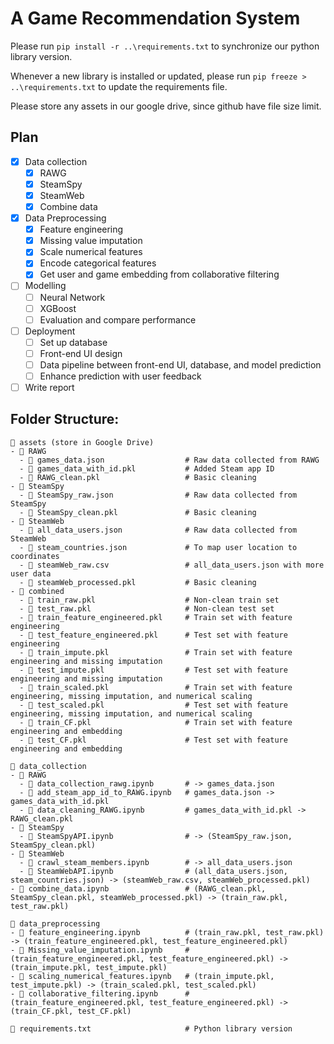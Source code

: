 # A Game Recommendation System

Please run `pip install -r ..\requirements.txt` to synchronize our python library version.

Whenever a new library is installed or updated, please run `pip freeze > ..\requirements.txt` to update the requirements file.

Please store any assets in our google drive, since github have file size limit.

## Plan

- [x] Data collection
    - [x] RAWG
    - [x] SteamSpy
    - [x] SteamWeb
    - [x] Combine data
- [x] Data Preprocessing
    - [x] Feature engineering
    - [x] Missing value imputation
    - [x] Scale numerical features
    - [x] Encode categorical features
    - [x] Get user and game embedding from collaborative filtering
- [ ] Modelling
    - [ ] Neural Network
    - [ ] XGBoost
    - [ ] Evaluation and compare performance
- [ ] Deployment
    - [ ] Set up database
    - [ ] Front-end UI design
    - [ ] Data pipeline between front-end UI, database, and model prediction
    - [ ] Enhance prediction with user feedback
- [ ] Write report

## Folder Structure:
```
📂 assets (store in Google Drive)
- 📂 RAWG
  - 📄 games_data.json                  # Raw data collected from RAWG
  - 📄 games_data_with_id.pkl           # Added Steam app ID
  - 📄 RAWG_clean.pkl                   # Basic cleaning
- 📂 SteamSpy
  - 📄 SteamSpy_raw.json                # Raw data collected from SteamSpy
  - 📄 SteamSpy_clean.pkl               # Basic cleaning
- 📂 SteamWeb
  - 📄 all_data_users.json              # Raw data collected from SteamWeb
  - 📄 steam_countries.json             # To map user location to coordinates
  - 📄 steamWeb_raw.csv                 # all_data_users.json with more user data
  - 📄 steamWeb_processed.pkl           # Basic cleaning
- 📂 combined
  - 📄 train_raw.pkl                    # Non-clean train set
  - 📄 test_raw.pkl                     # Non-clean test set
  - 📄 train_feature_engineered.pkl     # Train set with feature engineering
  - 📄 test_feature_engineered.pkl      # Test set with feature engineering
  - 📄 train_impute.pkl                 # Train set with feature engineering and missing imputation
  - 📄 test_impute.pkl                  # Test set with feature engineering and missing imputation
  - 📄 train_scaled.pkl                 # Train set with feature engineering, missing imputation, and numerical scaling
  - 📄 test_scaled.pkl                  # Test set with feature engineering, missing imputation, and numerical scaling
  - 📄 train_CF.pkl                     # Train set with feature engineering and embedding
  - 📄 test_CF.pkl                      # Test set with feature engineering and embedding

📂 data_collection
- 📂 RAWG
  - 📜 data_collection_rawg.ipynb       # -> games_data.json
  - 📜 add_steam_app_id_to_RAWG.ipynb   # games_data.json -> games_data_with_id.pkl
  - 📜 data_cleaning_RAWG.ipynb         # games_data_with_id.pkl -> RAWG_clean.pkl
- 📂 SteamSpy
  - 📜 SteamSpyAPI.ipynb                # -> (SteamSpy_raw.json, SteamSpy_clean.pkl)
- 📂 SteamWeb
  - 📜 crawl_steam_members.ipynb        # -> all_data_users.json
  - 📜 SteamWebAPI.ipynb                # (all_data_users.json, steam_countries.json) -> (steamWeb_raw.csv, steamWeb_processed.pkl)
- 📜 combine_data.ipynb                 # (RAWG_clean.pkl, SteamSpy_clean.pkl, steamWeb_processed.pkl) -> (train_raw.pkl, test_raw.pkl)

📂 data_preprocessing
- 📜 feature_engineering.ipynb          # (train_raw.pkl, test_raw.pkl) -> (train_feature_engineered.pkl, test_feature_engineered.pkl)
- 📜 Missing_value_imputation.ipynb     # (train_feature_engineered.pkl, test_feature_engineered.pkl) -> (train_impute.pkl, test_impute.pkl)
- 📜 scaling_numerical_features.ipynb   # (train_impute.pkl, test_impute.pkl) -> (train_scaled.pkl, test_scaled.pkl)
- 📜 collaborative_filtering.ipynb      # (train_feature_engineered.pkl, test_feature_engineered.pkl) -> (train_CF.pkl, test_CF.pkl)

📄 requirements.txt                     # Python library version
```
